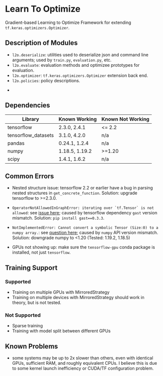 # Learn To Optimize
Gradient-based Learning to Optimize Framework for extending ```tf.keras.optimizers.Optimizer```.

## Description of Modules

- ```l2o.deserialize```: utilities used to deserialize json and command line arguments; used by ```train.py```, ```evaluation.py```, etc.
- ```l2o.evaluate```: evaluation methods and optimizee prototypes for evaluation.
- ```l2o.optimizer```: ```tf.keras.optimizers.Optimizer``` extension back end.
- ```l2o.policies```: policy descriptions.
- ```l2o.

## Dependencies

| Library | Known Working | Known Not Working |
| - | - | - |
| tensorflow | 2.3.0, 2.4.1 | <= 2.2 |
| tensorflow_datasets | 3.1.0, 4.2.0 | n/a |
| pandas | 0.24.1, 1.2.4 | n/a |
| numpy | 1.18.5, 1.19.2 | >=1.20 |
| scipy | 1.4.1, 1.6.2 | n/a |

## Common Errors

- Nested structure issue: tensorflow 2.2 or earlier have a bug in parsing nested structures in ```get_concrete_function```. Solution: upgrade tensorflow to >=2.3.0.

- ```OperatorNotAllowedInGraphError: iterating over `tf.Tensor` is not allowed```: see [issue here](https://github.com/tensorflow/tensorflow/issues/44146); caused by tensorflow dependency ```gast``` version mismatch. Solution: ```pip install gast==0.3.3```.

- ```NotImplementedError: Cannot convert a symbolic Tensor (Size:0) to a numpy array.```: see [question here](https://stackoverflow.com/questions/66207609/notimplementederror-cannot-convert-a-symbolic-tensor-lstm-2-strided-slice0-t/66207610); caused by ```numpy``` API version mismatch. Solution: downgrade numpy to <1.20 (Tested: 1.19.2, 1.18.5)

- GPUs not showing up: make sure the ```tensorflow-gpu``` conda package is installed, not just ```tensorflow```.

## Training Support

### Supported
- Training on multiple GPUs with MirroredStrategy
- Training on multiple devices with MirroredStrategy should work in theory, but is not tested.

### Not Supported
- Sparse training
- Training with model split between different GPUs

## Known Problems
- some systems may be up to 2x slower than others, even with identical GPUs, sufficient RAM, and roughly equivalent CPUs. I believe this is due to some kernel launch inefficiency or CUDA/TF configuration problem.
